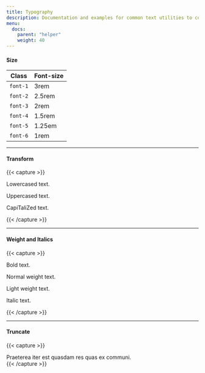 ```yaml
---
title: Typography
description: Documentation and examples for common text utilities to control alignment, wrapping, weight, and more.
menu:
  docs:
    parent: "helper"
    weight: 40
---
```


<h4 class="cd-title">Size</h4>
<table class="table table-bordered">
  <thead>
    <tr>
      <th>Class</th>
      <th>Font-size</th>
    </tr>
  </thead>
  <tbody>
    <tr>
      <td><code>font-1</code></td>
      <td>3rem</td>
    </tr>
    <tr>
      <td><code>font-2</code></td>
      <td>2.5rem</td>
    </tr>
    <tr>
      <td><code>font-3</code></td>
      <td>2rem</td>
    </tr>
    <tr>
      <td><code>font-4</code></td>
      <td>1.5rem</td>
    </tr>
    <tr>
      <td><code>font-5</code></td>
      <td>1.25em</td>
    </tr>
    <tr>
      <td><code>font-6</code></td>
      <td>1rem</td>
    </tr>
  </tbody>
</table>

<hr />

<h4 class="cd-title">Transform</h4>

{{< capture >}}
<p class="text-lowercase">Lowercased text.</p>
<p class="text-uppercase">Uppercased text.</p>
<p class="text-capitalize">CapiTaliZed text.</p>
{{< /capture >}}

<hr />

<h4 class="cd-title">Weight and Italics</h4>

{{< capture >}}
<p class="font-bold">Bold text.</p>
<p class="font-normal">Normal weight text.</p>
<p class="font-light">Light weight text.</p>
<p class="font-italic">Italic text.</p>
{{< /capture >}}

<hr />

<h4 class="cd-title">Truncate</h4>

{{< capture >}}
<div class="row no-gutters">
  <div class="col-6 text-truncate">
    Praeterea iter est quasdam res quas ex communi.
  </div>
</div>
{{< /capture >}}
